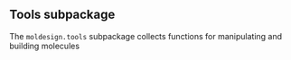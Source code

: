 ## Tools subpackage


The `moldesign.tools` subpackage collects functions for manipulating 
and building molecules